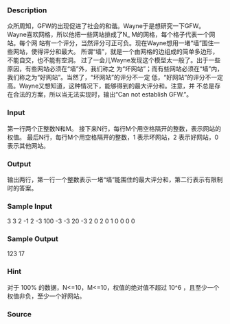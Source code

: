 
### Description
众所周知，GFW的出现促进了社会的和谐。Wayne于是想研究一下GFW。
Wayne喜欢网格，所以他把一些网站排成了N_ M的网格，每个格子代表一个网站。每个网
站有一个评分，当然评分可正可负。现在Wayne想用一堵“墙”围住一些网站，使得评分和最大。
所谓“墙”，就是一个由网格的边组成的简单多边形，不能自交，也不能有空洞。
过了一会儿Wayne发现这个模型太一般了。出于一些原因，有些网站必须在“墙”外，我们称之
为“坏网站”；而有些网站必须在“墙”内，我们称之为“好网站”。当然了，“坏网站”的评分不一定
低，“好网站”的评分不一定高。Wayne又想知道，这种情况下，能够得到的最大评分和。注意，并
不总是存在合法的方案，所以当无法实现时，输出“Can not establish GFW.”。


### Input

第一行两个正整数N和M。
接下来N行，每行M个用空格隔开的整数，表示网站的权值。
最后N行，每行M个用空格隔开的整数，1 表示坏网站，2 表示好网站，0 表示其他网站。



### Output
输出两行，第一行一个整数表示一堵“墙”能围住的最大评分和，第二行表示有限制时的答案。


### Sample Input
3 3
2 -1 2
-3 100 -3
-3 20 -3
2 0 2
0 1 0
0 0 0
### Sample Output
123
17 


### Hint
对于 100% 的数据，N<=10，M<=10，权值的绝对值不超过 10^6 ，且至少一个权值非负，至少一个好网站。

### Source
